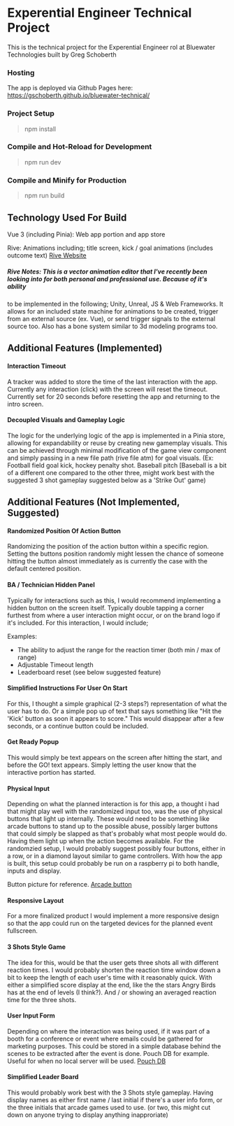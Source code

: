 # Experential Engineer Technical Project
This is the technical project for the Experential Engineer rol at Bluewater Technologies built by Greg Schoberth

### Hosting
The app is deployed via Github Pages here: https://gschoberth.github.io/bluewater-technical/

### Project Setup
> npm install

### Compile and Hot-Reload for Development
> npm run dev

### Compile and Minify for Production
> npm run build

## Technology Used For Build
Vue 3 (including Pinia): Web app portion and app store 

Rive: Animations including; title screen, kick / goal animations (includes outcome text) [Rive Website](https://rive.app/)

##### Rive Notes: This is a vector animation editor that I've recently been looking into for both personal and professional use. Because of it's ability
to be implemented in the following; Unity, Unreal, JS & Web Frameworks. It allows for an included state machine for animations to be created, trigger from an external source (ex. Vue), or send trigger signals to the external source too. Also has a bone system similar to 3d modeling programs too.

## Additional Features (Implemented)

#### Interaction Timeout
A tracker was added to store the time of the last interaction with the app. Currently any interaction (click) with the screen will reset the timeout. Currently 
set for 20 seconds before resetting the app and returning to the intro screen.

#### Decoupled Visuals and Gameplay Logic
The logic for the underlying logic of the app is implemented in a Pinia store, allowing for expandability or reuse by creating new gamemplay visuals. This can be achieved 
through minimal modification of the game view component and simply passing in a new file path (rive file atm) for goal visuals. 
(Ex: Football field goal kick, hockey penalty shot. Baseball pitch [Baseball is a bit of a different one compared to the other three, might work best with the suggested 3 shot gameplay suggested below as a 'Strike Out' game)   

## Additional Features (Not Implemented, Suggested)

#### Randomized Position Of Action Button
Randomizing the position of the action button within a specific region. Setting the buttons position randomly might lessen the chance of someone hitting the button almost immediately as is currently the case
with the default centered position.

#### BA / Technician Hidden Panel
Typically for interactions such as this, I would recommend implementing a hidden button on the screen itself. Typically double tapping a corner furthest from where a user interaction might occur, 
or on the brand logo if it's included. For this interaction, I would include; 

Examples: 
- The ability to adjust the range for the reaction timer (both min / max of range)
- Adjustable Timeout length
- Leaderboard reset (see below suggested feature)

#### Simplified Instructions For User On Start
For this, I thought a simple graphical (2-3 steps?) representation of what the user has to do. Or a simple pop up of text that says something like "Hit the 'Kick' button as soon it appears to score." This would disappear after a few seconds, or 
a continue button could be included.

#### Get Ready Popup 
This would simply be text appears on the screen after hitting the start, and before the GO! text appears. Simply letting the user know that the interactive portion has started.

#### Physical Input
Depending on what the planned interaction is for this app, a thought i had that might play well with the randomized input too, was the use of physical buttons that light up internally. These would need to be something
like arcade buttons to stand up to the possible abuse, possibly larger buttons that could simply be slapped as that's probably what most people would do. Having them light up when the action becomes available. For the randomzied setup, 
I would probably suggest possibly four buttons, either in a row, or in a diamond layout similar to game controllers. With how the app is built, this setup could probably be run on a raspberry pi to both handle, inputs and display.

Button picture for reference.
 [Arcade button](https://i5.walmartimages.com/seo/Hemoton-Arcade-Game-Button-Prop-Game-Machine-Button-Push-Button-for-Competition-Game_7acec4c9-67e1-4c3d-ab05-f9e82bf58603.92cb236b06d227f7d71e437cb0cb6d5f.jpeg?odnHeight=2000&odnWidth=2000&odnBg=FFFFFF)

#### Responsive Layout
For a more finalized product I would implement a more responsive design so that the app could run on the targeted devices for the planned event fullscreen.

#### 3 Shots Style Game
The idea for this, would be that the user gets three shots all with different reaction times. I would probably shorten the reaction time window down a bit to keep the length of each user's time with it reasonably quick. With either a 
simplified score display at the end, like the the stars Angry Birds has at the end of levels (I think?). And / or showing an averaged reaction time for the three shots.

#### User Input Form 
Depending on where the interaction was being used, if it was part of a booth for a conference or event where emails could be gathered for marketing purposes. This could be stored in a simple database behind the scenes to be extracted after the event is done.
Pouch DB for example. Useful for when no local server will be used. [Pouch DB](https://pouchdb.com/)

#### Simplified Leader Board
This would probably work best with the 3 Shots style gameplay. Having display names as either first name / last initial if there's a user info form, or the three initials that arcade games used to use. (or two, this might cut down on anyone trying to display anything inapproriate)  

